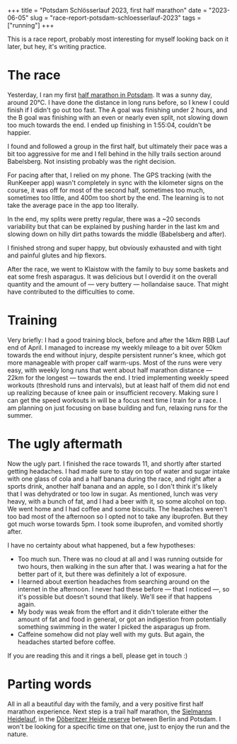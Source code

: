 +++
title = "Potsdam Schlösserlauf 2023, first half marathon"
date = "2023-06-05"
slug = "race-report-potsdam-schloesserlauf-2023"
tags = ["running"]
+++

This is a race report, probably most interesting for myself looking back on it
later, but hey, it's writing practice.

# The race

Yesterday, I ran my first [half marathon in
Potsdam](https://www.potsdam-schloesserlauf.de/strecke/). It was a sunny day,
around 20°C. I have done the distance in long runs before, so I knew I could
finish if I didn't go out too fast. The A goal was finishing under 2 hours, and
the B goal was finishing with an even or nearly even split, not slowing down
too much towards the end. I ended up finishing in 1:55:04, couldn't be happier.

I found and followed a group in the first half, but ultimately their pace was a
bit too aggressive for me and I fell behind in the hilly trails section around
Babelsberg. Not insisting probably was the right decision.

For pacing after that, I relied on my phone. The GPS tracking (with the
RunKeeper app) wasn't completely in sync with the kilometer signs on the
course, it was off for most of the second half, sometimes too much, sometimes
too little, and 400m too short by the end. The learning is to not take the
average pace in the app too literally.

In the end, my splits were pretty regular, there was a ~20 seconds variability
but that can be explained by pushing harder in the last km and slowing down on
hilly dirt paths towards the middle (Babelsberg and after).

I finished strong and super happy, but obviously exhausted and with tight and
painful glutes and hip flexors.

After the race, we went to Klaistow with the family to buy some baskets and eat
some fresh asparagus. It was delicious but I overdid it on the overall quantity
and the amount of — very buttery — hollandaise sauce. That might have
contributed to the difficulties to come.

# Training

Very briefly: I had a good training block, before and after the 14km RBB Lauf
end of April. I managed to increase my weekly mileage to a bit over 50km
towards the end without injury, despite persistent runner's knee, which got
more manageable with proper calf warm-ups. Most of the runs were very easy,
with weekly long runs that went about half marathon distance — 22km for the
longest — towards the end. I tried implementing weekly speed workouts
(threshold runs and intervals), but at least half of them did not end up
realizing because of knee pain or insufficient recovery. Making sure I can get
the speed workouts in will be a focus next time I train for a race. I am
planning on just focusing on base building and fun, relaxing runs for the
summer.

# The ugly aftermath

Now the ugly part. I finished the race towards 11, and shortly after started
getting headaches. I had made sure to stay on top of water and sugar intake
with one glass of cola and a half banana during the race, and right after a
sports drink, another half banana and an apple, so I don't think it's likely
that I was dehydrated or too low in sugar. As mentioned, lunch was very heavy,
with a bunch of fat, and I had a beer with it, so some alcohol on top. We went
home and I had coffee and some biscuits. The headaches weren't too bad most of
the afternoon so I opted not to take any ibuprofen. But they got much worse
towards 5pm. I took some ibuprofen, and vomited shortly after.

I have no certainty about what happened, but a few hypotheses:

- Too much sun. There was no cloud at all and I was running outside for two
  hours, then walking in the sun after that. I was wearing a hat for the better
  part of it, but there was definitely a lot of exposure.
- I learned about exertion headaches from searching around on the internet in
  the afternoon. I never had these before — that I noticed —, so it's possible
  but doesn't sound that likely. We'll see if that happens again.
- My body was weak from the effort and it didn't tolerate either the amount of
  fat and food in general, or got an indigestion from potentially something
  swimming in the water I picked the asparagus up from.
- Caffeine somehow did not play well with my guts. But again, the headaches
  started before coffee.

If you are reading this and it rings a bell, please get in touch :)

# Parting words

All in all a beautiful day with the family, and a very positive first half
marathon experience. Next step is a trail half marathon, the [Sielmanns
Heidelauf](https://sportverein-dallgow.de/heidelauf/), in the [Döberitzer Heide
reserve](https://en.wikipedia.org/wiki/D%C3%B6beritzer_Heide) between Berlin
and Potsdam. I won't be looking for a specific time on that one, just to enjoy
the run and the nature.
